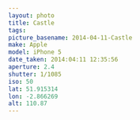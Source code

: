 ```yaml
---
layout: photo
title: Castle
tags: 
picture_basename: 2014-04-11-Castle
make: Apple
model: iPhone 5
date_taken: 2014:04:11 12:35:56
aperture: 2.4
shutter: 1/1085
iso: 50
lat: 51.915314
lon: -2.866269
alt: 110.87
---
```



